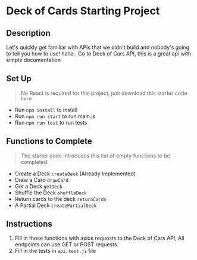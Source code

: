 # Deck of Cards Starting Project

## Description

Let's quickly get familiar with APIs that we didn't build and nobody's going to tell you how to use! haha. 
Go to Deck of Cars API, this is a great api with simple documentation

## Set Up

> No React is required for this project, just download this starter code `here`

- Run `npm install` to install
- Run `npm run start` to run main.js
- Run `npm run test` to run tests

## Functions to Complete

> The starter code introduces this list of empty functions to be completed:

- Create a Deck `createDeck` (Already Implemented)
- Draw a Card `drawCard`
- Get a Deck `getDeck`
- Shuffle the Deck `shuffleDeck`
- Return cards to the deck `returnCards`
- A Partial Deck `createPartialDeck`

## Instructions

1. Fill in these functions with axios requests to the Deck of Cars API, All endpoints can use GET or POST requests.
1. Fill in the tests in `api.test.js` file
